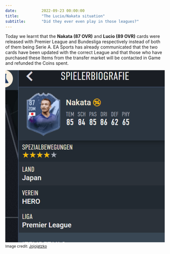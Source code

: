 ```yaml
---
date: 			2022-09-23 00:00:00
title: 			"The Lucio/Nakata situation"
subtitle: 		"Did they ever even play in those leagues?"
---
```


Today we learnt that the **Nakata (87 OVR)** and **Lucio (89 OVR)** cards were released with Premier League and Bundesliga respectively instead of both of them being Serie A. EA Sports has already communicated that the two cards have been updated with the correct League and that those who have purchased these Items from the transfer market will be contacted in Game and refunded the Coins spent.

<img src="/assets/images/nakata.png" alt="That's not his league..."/>
<small>Image credit: <a href="https://twitter.com/jojojatzko/status/1572652399441104896" target="_blank">Jojojatzko</a></small>